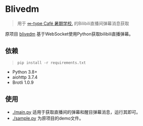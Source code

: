# Blivedm
> 用于 [∞-type Café 暑期学校.](https://infinity-type-cafe.github.io/ntype-cafe-summer-school/) 的Bilibili直播间弹幕消息获取


原项目 [blivedm](https://github.com/xfgryujk/blivedm) 基于WebSocket使用Python获取bilibili直播弹幕。

## 依赖
> `pip install -r requirements.txt`

- Python 3.8+
- aiohttp 3.7.4
- Brotli 1.0.9

## 使用
- [./main.py](./main.py) 适用于获取直播间的弹幕和醒目弹幕消息，运行其即可。
- [./sample.py](./sample.py) 为原项目的demo文件。
